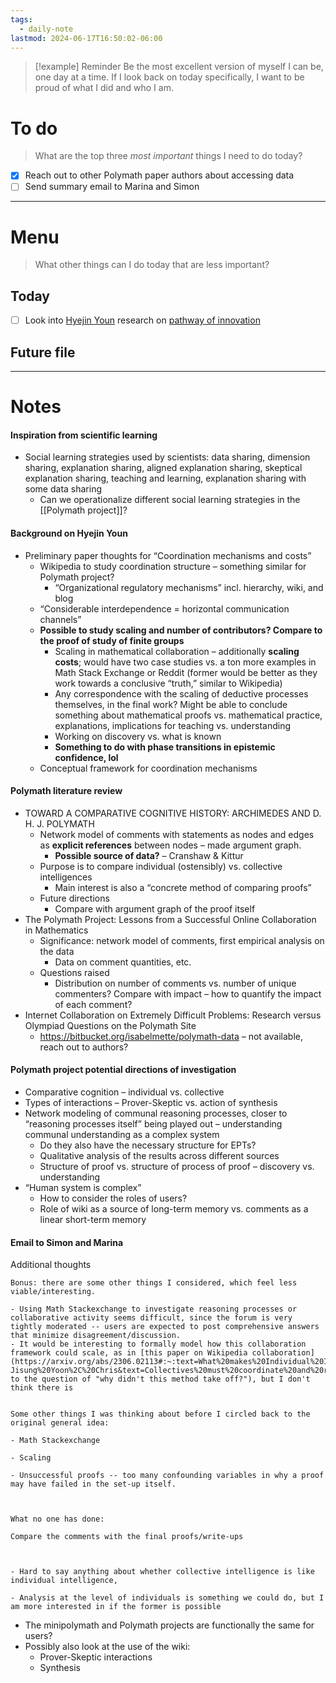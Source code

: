 ```yaml
---
tags:
  - daily-note
lastmod: 2024-06-17T16:50:02-06:00
---
```

>[!example] Reminder
>Be the most excellent version of myself I can be, one day at a time. If I look back on today specifically, I want to be proud of what I did and who I am.

# To do

> What are the top three *most important* things I need to do today?

- [x] Reach out to other Polymath paper authors about accessing data
- [ ] Send summary email to Marina and Simon

----
# Menu

> What other things can I do today that are less important?
## Today

- [ ] Look into [Hyejin Youn](https://www.kellogg.northwestern.edu/faculty/directory/youn_hyejin.aspx) research on [pathway of innovation](http://hyoun.me/research/#innovation)

## Future file



---
# Notes

#### Inspiration from scientific learning

- Social learning strategies used by scientists: data sharing, dimension sharing, explanation sharing, aligned explanation sharing, skeptical explanation sharing, teaching and learning, explanation sharing with some data sharing
	- Can we operationalize different social learning strategies in the [[Polymath project]]?

#### Background on Hyejin Youn

- Preliminary paper thoughts for “Coordination mechanisms and costs”
	- Wikipedia to study coordination structure – something similar for Polymath project?
		- “Organizational regulatory mechanisms” incl. hierarchy, wiki, and blog
	- “Considerable interdependence = horizontal communication channels”
	- **Possible to study scaling and number of contributors? Compare to the proof of study of finite groups**
		- Scaling in mathematical collaboration – additionally **scaling costs**; would have two case studies vs. a ton more examples in Math Stack Exchange or Reddit (former would be better as they work towards a conclusive “truth,” similar to Wikipedia)
		- Any correspondence with the scaling of deductive processes themselves, in the final work? Might be able to conclude something about mathematical proofs vs. mathematical practice, explanations, implications for teaching vs. understanding
		- Working on discovery vs. what is known
		- **Something to do with phase transitions in epistemic confidence, lol**
	- Conceptual framework for coordination mechanisms

#### Polymath literature review

- TOWARD A COMPARATIVE COGNITIVE HISTORY: ARCHIMEDES AND D. H. J. POLYMATH
	- Network model of comments with statements as nodes and edges as **explicit references** between nodes – made argument graph.
		- **Possible source of data?** – Cranshaw & Kittur
	- Purpose is to compare individual (ostensibly) vs. collective intelligences
		- Main interest is also a “concrete method of comparing proofs”
	- Future directions 
		- Compare with argument graph of the proof itself
- The Polymath Project: Lessons from a Successful Online Collaboration in Mathematics
	- Significance: network model of comments, first empirical analysis on the data
		- Data on comment quantities, etc.
	- Questions raised
		- Distribution on number of comments vs. number of unique commenters? Compare with impact – how to quantify the impact of each comment?
- Internet Collaboration on Extremely Difficult Problems: Research versus Olympiad Questions on the Polymath Site
	- https://bitbucket.org/isabelmette/polymath-data – not available, reach out to authors?

#### Polymath project potential directions of investigation

- Comparative cognition – individual vs. collective
- Types of interactions – Prover-Skeptic vs. action of synthesis
- Network modeling of communal reasoning processes, closer to “reasoning processes itself” being played out – understanding communal understanding as a complex system
	- Do they also have the necessary structure for EPTs?
	- Qualitative analysis of the results across different sources
	- Structure of proof vs. structure of process of proof – discovery vs. understanding
- “Human system is complex”
	- How to consider the roles of users?
	- Role of wiki as a source of long-term memory vs. comments as a linear short-term memory

#### Email to Simon and Marina

Additional thoughts
```
Bonus: there are some other things I considered, which feel less viable/interesting.

- Using Math Stackexchange to investigate reasoning processes or collaborative activity seems difficult, since the forum is very tightly moderated -- users are expected to post comprehensive answers that minimize disagreement/discussion.
- It would be interesting to formally model how this collaboration framework could scale, as in [this paper on Wikipedia collaboration](https://arxiv.org/abs/2306.02113#:~:text=What%20makes%20Individual%20I's%20a%20Collective%20We%3B%20Coordination%20mechanisms%20%26%20costs,-Jisung%20Yoon%2C%20Chris&text=Collectives%20must%20coordinate%20and%20regulate,the%20sum%20of%20individual%20abilities.) (related to the question of "why didn't this method take off?"), but I don't think there is 

  
Some other things I was thinking about before I circled back to the original general idea:

- Math Stackexchange

- Scaling

- Unsuccessful proofs -- too many confounding variables in why a proof may have failed in the set-up itself.

  

What no one has done:

Compare the comments with the final proofs/write-ups

  

- Hard to say anything about whether collective intelligence is like individual intelligence,

- Analysis at the level of individuals is something we could do, but I am more interested in if the former is possible
```

- The minipolymath and Polymath projects are functionally the same for users?
- Possibly also look at the use of the wiki:
	- Prover-Skeptic interactions
	-  Synthesis